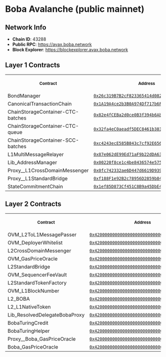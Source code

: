 # Boba Avalanche (public mainnet)
## Network Info
- **Chain ID**: 43288
- **Public RPC**: https://avax.boba.network
- **Block Explorer**: https://blockexplorer.avax.boba.network
## Layer 1 Contracts
<table>
<tr>
<th>
<img width="506px" height="0px" />
<p><small>Contract</small></p>
</th>
<th>
<img width="506px" height="0px" />
<p><small>Address</small></p>
</th>
</tr>
<tr>
<td>
BondManager
</td>
<td align="center">
<a href="https://snowtrace.io/address/0x26c319B7B2cF823365414d082698C8ac90cbBA63">
<code>0x26c319B7B2cF823365414d082698C8ac90cbBA63</code>
</a>
</td>
</tr>
<tr>
<td>
CanonicalTransactionChain
</td>
<td align="center">
<a href="https://snowtrace.io/address/0x1A19A4ce2b3B0A974Df717b6F88c881a69F315e3">
<code>0x1A19A4ce2b3B0A974Df717b6F88c881a69F315e3</code>
</a>
</td>
</tr>
<tr>
<td>
ChainStorageContainer-CTC-batches
</td>
<td align="center">
<a href="https://snowtrace.io/address/0x82e4fCEBa2d0ce0B3f394b6Ab13e4b1B2D485b89">
<code>0x82e4fCEBa2d0ce0B3f394b6Ab13e4b1B2D485b89</code>
</a>
</td>
</tr>
<tr>
<td>
ChainStorageContainer-CTC-queue
</td>
<td align="center">
<a href="https://snowtrace.io/address/0x32fa4eC0aeadf5DEC8461b3834e5572Ad782f075">
<code>0x32fa4eC0aeadf5DEC8461b3834e5572Ad782f075</code>
</a>
</td>
</tr>
<tr>
<td>
ChainStorageContainer-SCC-batches
</td>
<td align="center">
<a href="https://snowtrace.io/address/0xc4243ecE585B843c7cf92E65617A4211FA580dDb">
<code>0xc4243ecE585B843c7cf92E65617A4211FA580dDb</code>
</a>
</td>
</tr>
<tr>
<td>
L1MultiMessageRelayer
</td>
<td align="center">
<a href="https://snowtrace.io/address/0x87e062dE99Ed71aF9b22dDA63e1b6D43333798f8">
<code>0x87e062dE99Ed71aF9b22dDA63e1b6D43333798f8</code>
</a>
</td>
</tr>
<tr>
<td>
Lib_AddressManager
</td>
<td align="center">
<a href="https://snowtrace.io/address/0x00220f8ce1c4be8436574e575fE38558d85e2E6b">
<code>0x00220f8ce1c4be8436574e575fE38558d85e2E6b</code>
</a>
</td>
</tr>
<tr>
<td>
Proxy__L1CrossDomainMessenger
</td>
<td align="center">
<a href="https://snowtrace.io/address/0x0fc742332ae6D447d6619D93985Aa288B81CBb0C">
<code>0x0fc742332ae6D447d6619D93985Aa288B81CBb0C</code>
</a>
</td>
</tr>
<tr>
<td>
Proxy__L1StandardBridge
</td>
<td align="center">
<a href="https://snowtrace.io/address/0xf188F1e92B2c78956D2859b84684BFD17103e22c">
<code>0xf188F1e92B2c78956D2859b84684BFD17103e22c</code>
</a>
</td>
</tr>
<tr>
<td>
StateCommitmentChain
</td>
<td align="center">
<a href="https://snowtrace.io/address/0x1ef85D873Cf451C8B9a45DbE40b478E991F51210">
<code>0x1ef85D873Cf451C8B9a45DbE40b478E991F51210</code>
</a>
</td>
</tr>
</table>

## Layer 2 Contracts
<table>
<tr>
<th>
<img width="506px" height="0px" />
<p><small>Contract</small></p>
</th>
<th>
<img width="506px" height="0px" />
<p><small>Address</small></p>
</th>
</tr>
<tr>
<td>
OVM_L2ToL1MessagePasser
</td>
<td align="center">
<a href="https://blockexplorer.avax.boba.network/address/0x4200000000000000000000000000000000000000">
<code>0x4200000000000000000000000000000000000000</code>
</a>
</td>
</tr>
<tr>
<td>
OVM_DeployerWhitelist
</td>
<td align="center">
<a href="https://blockexplorer.avax.boba.network/address/0x4200000000000000000000000000000000000002">
<code>0x4200000000000000000000000000000000000002</code>
</a>
</td>
</tr>
<tr>
<td>
L2CrossDomainMessenger
</td>
<td align="center">
<a href="https://blockexplorer.avax.boba.network/address/0x4200000000000000000000000000000000000007">
<code>0x4200000000000000000000000000000000000007</code>
</a>
</td>
</tr>
<tr>
<td>
OVM_GasPriceOracle
</td>
<td align="center">
<a href="https://blockexplorer.avax.boba.network/address/0x420000000000000000000000000000000000000F">
<code>0x420000000000000000000000000000000000000F</code>
</a>
</td>
</tr>
<tr>
<td>
L2StandardBridge
</td>
<td align="center">
<a href="https://blockexplorer.avax.boba.network/address/0x4200000000000000000000000000000000000010">
<code>0x4200000000000000000000000000000000000010</code>
</a>
</td>
</tr>
<tr>
<td>
OVM_SequencerFeeVault
</td>
<td align="center">
<a href="https://blockexplorer.avax.boba.network/address/0x4200000000000000000000000000000000000011">
<code>0x4200000000000000000000000000000000000011</code>
</a>
</td>
</tr>
<tr>
<td>
L2StandardTokenFactory
</td>
<td align="center">
<a href="https://blockexplorer.avax.boba.network/address/0x4200000000000000000000000000000000000012">
<code>0x4200000000000000000000000000000000000012</code>
</a>
</td>
</tr>
<tr>
<td>
OVM_L1BlockNumber
</td>
<td align="center">
<a href="https://blockexplorer.avax.boba.network/address/0x4200000000000000000000000000000000000013">
<code>0x4200000000000000000000000000000000000013</code>
</a>
</td>
</tr>
<tr>
<td>
L2_BOBA
</td>
<td align="center">
<a href="https://blockexplorer.avax.boba.network/address/0x4200000000000000000000000000000000000006">
<code>0x4200000000000000000000000000000000000006</code>
</a>
</td>
</tr>
<tr>
<td>
L2_L1NativeToken
</td>
<td align="center">
<a href="https://blockexplorer.avax.boba.network/address/0x4200000000000000000000000000000000000023">
<code>0x4200000000000000000000000000000000000023</code>
</a>
</td>
</tr>
<tr>
<td>
Lib_ResolvedDelegateBobaProxy
</td>
<td align="center">
<a href="https://blockexplorer.avax.boba.network/address/0x4200000000000000000000000000000000000020">
<code>0x4200000000000000000000000000000000000020</code>
</a>
</td>
</tr>
<tr>
<td>
BobaTuringCredit
</td>
<td align="center">
<a href="https://blockexplorer.avax.boba.network/address/0x4200000000000000000000000000000000000021">
<code>0x4200000000000000000000000000000000000021</code>
</a>
</td>
</tr>
<tr>
<td>
BobaTuringHelper
</td>
<td align="center">
<a href="https://blockexplorer.avax.boba.network/address/0x4200000000000000000000000000000000000022">
<code>0x4200000000000000000000000000000000000022</code>
</a>
</td>
</tr>
<tr>
<td>
Proxy__Boba_GasPriceOracle
</td>
<td align="center">
<a href="https://blockexplorer.avax.boba.network/address/0x4200000000000000000000000000000000000024">
<code>0x4200000000000000000000000000000000000024</code>
</a>
</td>
</tr>
<tr>
<td>
Boba_GasPriceOracle
</td>
<td align="center">
<a href="https://blockexplorer.avax.boba.network/address/0x4200000000000000000000000000000000000025">
<code>0x4200000000000000000000000000000000000025</code>
</a>
</td>
</tr>
</table>

